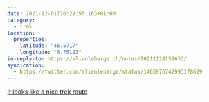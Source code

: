 ```yaml
---
date: 2021-12-01T10:29:55.163+01:00
category:
  - trek
location:
  properties:
    latitude: "46.5717"
    longitude: "6.75123"
in-reply-to: https://alienlebarge.ch/notes/20211124152633/
syndication:
  - https://twitter.com/alienlebarge/status/1465976742993178629
---
```

[It looks like a nice trek route](https://www.myswitzerland.com/fr-ch/decouvrir/route/au-plus-pres-des-hautes-montagnes-valaisannes/)
